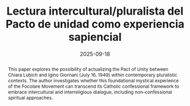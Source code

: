 ---
layout: preprint
title: "Lectura intercultural/pluralista del Pacto de unidad como experiencia sapiencial"
authors:
  - Lucas Cerviño
keywords: ["Chiara Lubich", "Igino Giordani", "pact of unity", "sapiential experience", "intercultural dialogue", "religious pluralism", "mystical experience", "Focolare Movement", "Raimon Panikkar", "Marià Corbí"]
discipline: "Philosophy"
languages: ["English", "Español"]
date: 2025-09-18
#doi: "10.1234/example4"
abstract: "This paper explores the possibility of actualizing the Pact of Unity between Chiara Lubich and Igino Giornani (July 16, 1949) within contemporary pluralistic contexts. The author investigates whether this foundational mystical experience of the Focolare Movement can transcend its Catholic confessional framework to embrace intercultural and interreligious dialogue, including non-confessional spiritual approaches."
abstracts:
  - language: "English"
    flag: "🇬🇧"
    content: "This paper explores the possibility of actualizing the Pact of Unity between Chiara Lubich and Igino Giornani (July 16, 1949) within contemporary pluralistic contexts. The author investigates whether this foundational mystical experience of the Focolare Movement can transcend its Catholic confessional framework to embrace intercultural and interreligious dialogue, including non-confessional spiritual approaches. The study is situated within the context of emerging pluralism as a defining characteristic of our current epoch, particularly relevant to Latin America's diverse sociocultural reality. The author proposes reading the Pact of Unity as a sapiential experience that can accommodate human diversity while maintaining its essential unity. This approach challenges both fundamentalism and relativism by promoting reciprocal relationships that honor difference while seeking common ground. Drawing on the phenomenology of religious experience and incorporating insights from Raimon Panikkar's dialogical dialogue and Marià Corbí's secular method of silencing, the paper argues that the Pact's wisdom emerges from communal experience lived through diversity. The author presents a framework where individual \"empty chalices\" contribute to a communal receptacle capable of infinite tonalities, allowing the sapiential experience to be expressed through various cultural, religious, and existential perspectives without losing its transcendent core. The paper concludes by suggesting practical methods for cultivating the interior conditions necessary for this transconfessional sapiential experience, proposing equivalences between Christian practices and secular approaches to accessing absolute reality."
    
  - language: "Español"
    flag: "🇪🇸"
    content: "Este trabajo explora la posibilidad de actualizar el Pacto de Unidad entre Chiara Lubich e Igino Giordani (16 de julio de 1949) dentro de contextos pluralistas contemporáneos. El autor investiga si esta experiencia mística fundacional del Movimiento de los Focolares puede trascender su marco confesional católico para abrazar el diálogo intercultural e interreligioso, incluyendo enfoques espirituales no confesionales. El estudio se sitúa en el contexto del pluralismo emergente como característica definitoria de nuestra época actual, particularmente relevante para la realidad sociocultural diversa de Latinoamérica. El autor propone leer el Pacto de Unidad como una experiencia sapiencial que puede acoger la diversidad humana manteniendo su unidad esencial. Este enfoque desafía tanto el fundamentalismo como el relativismo promoviendo relaciones recíprocas que honran la diferencia mientras buscan terreno común. Basándose en la fenomenología de la experiencia religiosa e incorporando perspectivas del diálogo dialógico de Raimon Panikkar y el método laico de silenciamiento de Marià Corbí, el trabajo argumenta que la sabiduría del Pacto emerge de la experiencia comunitaria vivida desde la diversidad. El autor presenta un marco donde los \"cálices vacíos\" individuales contribuyen a un receptáculo comunitario capaz de infinitas tonalidades, permitiendo que la experiencia sapiencial se exprese a través de diversas perspectivas culturales, religiosas y existenciales sin perder su núcleo trascendente. El trabajo concluye sugiriendo métodos prácticos para cultivar las condiciones interiores necesarias para esta experiencia sapiencial transconfesional, proponiendo equivalencias entre las prácticas cristianas y los enfoques seculares para acceder a la realidad absoluta."

pdfs:
  - language: "Español"
    url: "/assets/pdfs/20250918_PUPILLA_LecturaInterculturalPacto.pdf"
    flag: "🇪🇸"

pupilla_citation: "Cerviño, L., Lectura intercultural/pluralista del Pacto de unidad como experiencia sapiencial, Pupilla (2025), https://pupilla.org/preprints/2025-lectura-intercultural-pacto/"
pupilla_citation_note: "Originally published in June 2017"

tags:
  - philosophy
  - theology
---
